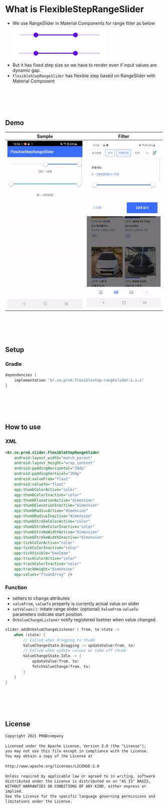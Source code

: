 # What is FlexibleStepRangeSlider
- We use RangeSlider in Material Components for range filter as below
<br><img src="https://github.com/PRNDcompany/FlexibleStepRangeSlider/blob/805411fb6709ed62fd6e379a8b1a141edc77a865/arts/range_slider.png" width=300/>
- But it has fixed step size so we have to render even if input values are dynamic gap. 
- `FlexibleStepRangeSlider` has flexible step based on RangeSlider with Material Component

<br><br><br><br>
## Demo
|Sample|Filter|
|:-:|:-:|
|<img src="https://github.com/PRNDcompany/FlexibleStepRangeSlider/blob/805411fb6709ed62fd6e379a8b1a141edc77a865/arts/sample_2.gif" width=300/>|<img src="https://github.com/PRNDcompany/FlexibleStepRangeSlider/blob/805411fb6709ed62fd6e379a8b1a141edc77a865/arts/sample_1.gif" width=300/>

<br><br><br><br>
## Setup
### Gradle
```gradle
dependencies {
    implementation 'kr.co.prnd:flexiblestep-rangeslider:x.x.x'
}
```

<br><br><br><br>
## How to use

### XML
```xml
<kr.co.prnd.slider.FlexibleStepRangeSlider
    android:layout_width="match_parent"
    android:layout_height="wrap_content"
    android:paddingHorizontal="20dp"
    android:paddingVertical="20dp"
    android:valueFrom="float" 
    android:valueTo="float"
    app:thumbColorActive="color"
    app:thumbColorInactive="color"
    app:thumbElevationActive="dimension"
    app:thumbElevationInactive="dimension"
    app:thumbRadiusActive="dimension"
    app:thumbRadiusInactive="dimension"
    app:thumbStrokeColorActive="color"
    app:thumbStrokeColorInactive="color"
    app:thumbStrokeWidthActive="dimension"
    app:thumbStrokeWidthInactive="dimension"
    app:tickColorActive="color"
    app:tickColorInactive="color"
    app:tickVisible="boolean"
    app:trackColorActive="color"
    app:trackColorInactive="color"
    app:trackHeight="dimension"
    app:values="floatArray" />
```

### Function
- setters to change attributes
- `valueFrom`, `valueTo` property is currently actual value on slider
- `setValues()`: initate range slider. (optional) `ValueFrom` `valueTo` parameters indicate start position.
- `OnValueChangeListener` notify registered lisetner when value changed.
```kotlin
slider.addOnValueChangeListener { from, to state -> 
    when (state) {
        // Called when dragging to thumb
        ValueChangeState.Dragging -> updateValue(from, to)
        // Called when update values or take off thumb
        ValueChangeState.Idle -> {
            updateValue(from, to)
            fetchValueChange(from, to)
        }
    }
}
```

<br><br><br><br>
## License 
 ```code
Copyright 2021 PRNDcompany

Licensed under the Apache License, Version 2.0 (the "License");
you may not use this file except in compliance with the License.
You may obtain a copy of the License at

http://www.apache.org/licenses/LICENSE-2.0

Unless required by applicable law or agreed to in writing, software
distributed under the License is distributed on an "AS IS" BASIS,
WITHOUT WARRANTIES OR CONDITIONS OF ANY KIND, either express or implied.
See the License for the specific language governing permissions and
limitations under the License.
